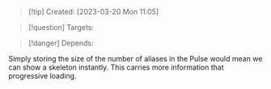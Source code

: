 
>[!tip] Created: [2023-03-20 Mon 11:05]

>[!question] Targets: 

>[!danger] Depends: 

Simply storing the size of the number of aliases in the Pulse would mean we can show a skeleton instantly.  This carries more information that progressive loading.